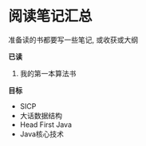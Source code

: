 # 阅读笔记汇总
准备读的书都要写一些笔记, 或收获或大纲

**已读**
1. 我的第一本算法书

**目标**
- SICP
- 大话数据结构
- Head First Java
- Java核心技术